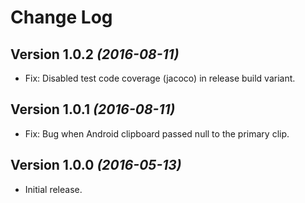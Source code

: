 Change Log
==========

Version 1.0.2 *(2016-08-11)*
----------------------------

* Fix: Disabled test code coverage (jacoco) in release build variant.

Version 1.0.1 *(2016-08-11)*
----------------------------

* Fix: Bug when Android clipboard passed null to the primary clip.


Version 1.0.0 *(2016-05-13)*
----------------------------

* Initial release.
